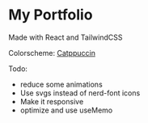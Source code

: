 # My Portfolio
Made with React and TailwindCSS

Colorscheme: [Catppuccin](https://catppuccin.com)

Todo:
  - reduce some animations
  - Use svgs instead of nerd-font icons
  - Make it responsive
  - optimize and use useMemo


